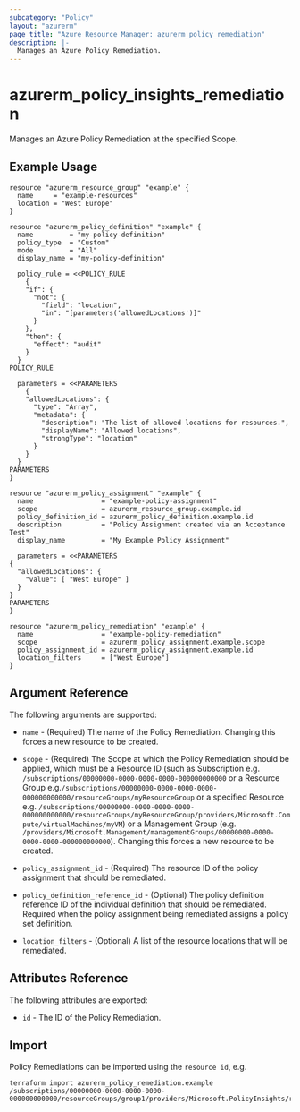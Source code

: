 ```yaml
---
subcategory: "Policy"
layout: "azurerm"
page_title: "Azure Resource Manager: azurerm_policy_remediation"
description: |-
  Manages an Azure Policy Remediation.
---
```


# azurerm_policy_insights_remediation

Manages an Azure Policy Remediation at the specified Scope.

## Example Usage

```hcl
resource "azurerm_resource_group" "example" {
  name     = "example-resources"
  location = "West Europe"
}

resource "azurerm_policy_definition" "example" {
  name         = "my-policy-definition"
  policy_type  = "Custom"
  mode         = "All"
  display_name = "my-policy-definition"

  policy_rule = <<POLICY_RULE
    {
    "if": {
      "not": {
        "field": "location",
        "in": "[parameters('allowedLocations')]"
      }
    },
    "then": {
      "effect": "audit"
    }
  }
POLICY_RULE

  parameters = <<PARAMETERS
    {
    "allowedLocations": {
      "type": "Array",
      "metadata": {
        "description": "The list of allowed locations for resources.",
        "displayName": "Allowed locations",
        "strongType": "location"
      }
    }
  }
PARAMETERS
}

resource "azurerm_policy_assignment" "example" {
  name                 = "example-policy-assignment"
  scope                = azurerm_resource_group.example.id
  policy_definition_id = azurerm_policy_definition.example.id
  description          = "Policy Assignment created via an Acceptance Test"
  display_name         = "My Example Policy Assignment"

  parameters = <<PARAMETERS
{
  "allowedLocations": {
    "value": [ "West Europe" ]
  }
}
PARAMETERS
}

resource "azurerm_policy_remediation" "example" {
  name                 = "example-policy-remediation"
  scope                = azurerm_policy_assignment.example.scope
  policy_assignment_id = azurerm_policy_assignment.example.id
  location_filters     = ["West Europe"]
}
```

## Argument Reference

The following arguments are supported:

* `name` - (Required) The name of the Policy Remediation. Changing this forces a new resource to be created.

* `scope` - (Required) The Scope at which the Policy Remediation should be applied, which must be a Resource ID (such as Subscription e.g. `/subscriptions/00000000-0000-0000-0000-000000000000` or a Resource Group e.g.`/subscriptions/00000000-0000-0000-0000-000000000000/resourceGroups/myResourceGroup` or a specified Resource e.g. `/subscriptions/00000000-0000-0000-0000-000000000000/resourceGroups/myResourceGroup/providers/Microsoft.Compute/virtualMachines/myVM`) or a Management Group (e.g. `/providers/Microsoft.Management/managementGroups/00000000-0000-0000-0000-000000000000`). Changing this forces a new resource to be created.

* `policy_assignment_id` - (Required) The resource ID of the policy assignment that should be remediated.

* `policy_definition_reference_id` - (Optional) The policy definition reference ID of the individual definition that should be remediated. Required when the policy assignment being remediated assigns a policy set definition.

* `location_filters` - (Optional) A list of the resource locations that will be remediated.

## Attributes Reference

The following attributes are exported:

* `id` - The ID of the Policy Remediation.

## Import

Policy Remediations can be imported using the `resource id`, e.g.

```shell
terraform import azurerm_policy_remediation.example /subscriptions/00000000-0000-0000-0000-000000000000/resourceGroups/group1/providers/Microsoft.PolicyInsights/remediations/remediation1
```
